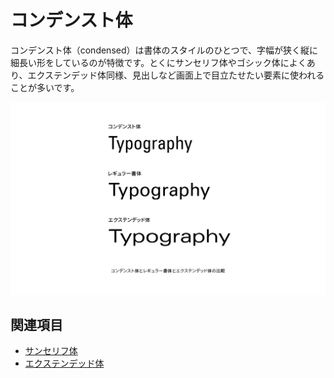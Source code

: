 # コンデンスト体

コンデンスト体（condensed）は書体のスタイルのひとつで、字幅が狭く縦に細長い形をしているのが特徴です。とくにサンセリフ体やゴシック体によくあり、エクステンデッド体同様、見出しなど画面上で目立たせたい要素に使われることが多いです。

![コンデンスト体とレギュラー書体とエクステンデッド体の比較](../images/condensed_extended.png)

## 関連項目

- [サンセリフ体](./sans-serif.md)
- [エクステンデッド体](./extended.md)
